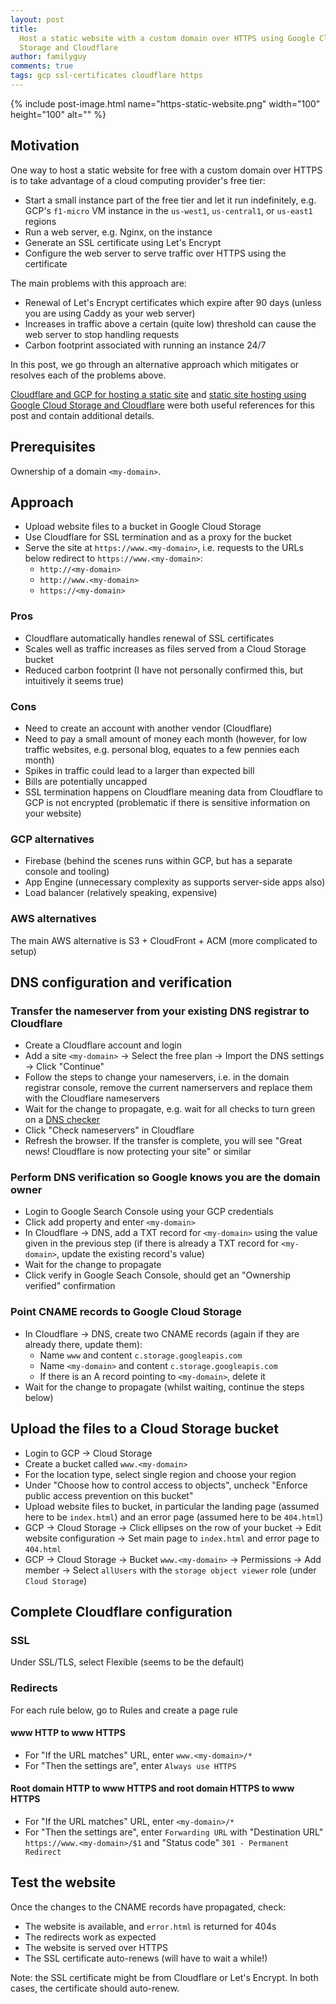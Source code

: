 ```yaml
---
layout: post
title:
  Host a static website with a custom domain over HTTPS using Google Cloud
  Storage and Cloudflare
author: familyguy
comments: true
tags: gcp ssl-certificates cloudflare https
---
```


{% include post-image.html name="https-static-website.png" width="100" height="100" alt="" %}

## Motivation

One way to host a static website for free with a custom domain over HTTPS is to
take advantage of a cloud computing provider's free tier:

- Start a small instance part of the free tier and let it run indefinitely, e.g.
  GCP's `f1-micro` VM instance in the `us-west1`, `us-central1`, or `us-east1`
  regions
- Run a web server, e.g. Nginx, on the instance
- Generate an SSL certificate using Let's Encrypt
- Configure the web server to serve traffic over HTTPS using the certificate

The main problems with this approach are:

- Renewal of Let's Encrypt certificates which expire after 90 days (unless you
  are using Caddy as your web server)
- Increases in traffic above a certain (quite low) threshold can cause the web
  server to stop handling requests
- Carbon footprint associated with running an instance 24/7

In this post, we go through an alternative approach which mitigates or resolves
each of the problems above.

[Cloudflare and GCP for hosting a static site](https://medium.com/@pablo.delvalle.cr/google-cloud-storage-for-affordable-simple-static-site-hosting-c6ceb473db40)
and
[static site hosting using Google Cloud Storage and Cloudflare](https://devopsdirective.com/posts/2020/10/gcs-cloudflare-hosting/)
were both useful references for this post and contain additional details.

## Prerequisites

Ownership of a domain `<my-domain>`.

## Approach

- Upload website files to a bucket in Google Cloud Storage
- Use Cloudflare for SSL termination and as a proxy for the bucket
- Serve the site at `https://www.<my-domain>`, i.e. requests to the URLs below
  redirect to `https://www.<my-domain>`:
  - `http://<my-domain>`
  - `http://www.<my-domain>`
  - `https://<my-domain>`

### Pros

- Cloudflare automatically handles renewal of SSL certificates
- Scales well as traffic increases as files served from a Cloud Storage bucket
- Reduced carbon footprint (I have not personally confirmed this, but
  intuitively it seems true)

### Cons

- Need to create an account with another vendor (Cloudflare)
- Need to pay a small amount of money each month (however, for low traffic
  websites, e.g. personal blog, equates to a few pennies each month)
- Spikes in traffic could lead to a larger than expected bill
- Bills are potentially uncapped
- SSL termination happens on Cloudflare meaning data from Cloudflare to GCP is
  not encrypted (problematic if there is sensitive information on your website)

### GCP alternatives

- Firebase (behind the scenes runs within GCP, but has a separate console and
  tooling)
- App Engine (unnecessary complexity as supports server-side apps also)
- Load balancer (relatively speaking, expensive)

### AWS alternatives

The main AWS alternative is S3 + CloudFront + ACM (more complicated to setup)

## DNS configuration and verification

### Transfer the nameserver from your existing DNS registrar to Cloudflare

- Create a Cloudflare account and login
- Add a site `<my-domain>` -> Select the free plan -> Import the DNS settings ->
  Click "Continue"
- Follow the steps to change your nameservers, i.e. in the domain registrar
  console, remove the current namerservers and replace them with the Cloudflare
  nameservers
- Wait for the change to propagate, e.g. wait for all checks to turn green on a
  [DNS checker](https://dnschecker.org/)
- Click "Check nameservers" in Cloudflare
- Refresh the browser. If the transfer is complete, you will see "Great news!
  Cloudflare is now protecting your site" or similar

### Perform DNS verification so Google knows you are the domain owner

- Login to Google Search Console using your GCP credentials
- Click add property and enter `<my-domain>`
- In Cloudflare -> DNS, add a TXT record for `<my-domain>` using the value given
  in the previous step (if there is already a TXT record for `<my-domain>`,
  update the existing record's value)
- Wait for the change to propagate
- Click verify in Google Seach Console, should get an "Ownership verified"
  confirmation

### Point CNAME records to Google Cloud Storage

- In Cloudflare -> DNS, create two CNAME records (again if they are already
  there, update them):
  - Name `www` and content `c.storage.googleapis.com`
  - Name `<my-domain>` and content `c.storage.googleapis.com`
  - If there is an A record pointing to `<my-domain>`, delete it
- Wait for the change to propagate (whilst waiting, continue the steps below)

## Upload the files to a Cloud Storage bucket

- Login to GCP -> Cloud Storage
- Create a bucket called `www.<my-domain>`
- For the location type, select single region and choose your region
- Under "Choose how to control access to objects", uncheck "Enforce public
  access prevention on this bucket"
- Upload website files to bucket, in particular the landing page (assumed here
  to be `index.html`) and an error page (assumed here to be `404.html`)
- GCP -> Cloud Storage -> Click ellipses on the row of your bucket -> Edit
  website configuration -> Set main page to `index.html` and error page to
  `404.html`
- GCP -> Cloud Storage -> Bucket `www.<my-domain>` -> Permissions -> Add member
  -> Select `allUsers` with the `storage object viewer` role (under
  `Cloud Storage`)

## Complete Cloudflare configuration

### SSL

Under SSL/TLS, select Flexible (seems to be the default)

### Redirects

For each rule below, go to Rules and create a page rule

#### www HTTP to www HTTPS

- For "If the URL matches" URL, enter `www.<my-domain>/*`
- For "Then the settings are", enter `Always use HTTPS`

#### Root domain HTTP to www HTTPS and root domain HTTPS to www HTTPS

- For "If the URL matches" URL, enter `<my-domain>/*`
- For "Then the settings are", enter `Forwarding URL` with "Destination URL"
  `https://www.<my-domain>/$1` and "Status code" `301 - Permanent Redirect`

## Test the website

Once the changes to the CNAME records have propagated, check:

- The website is available, and `error.html` is returned for 404s
- The redirects work as expected
- The website is served over HTTPS
- The SSL certificate auto-renews (will have to wait a while!)

Note: the SSL certificate might be from Cloudflare or Let's Encrypt. In both
cases, the certificate should auto-renew.
